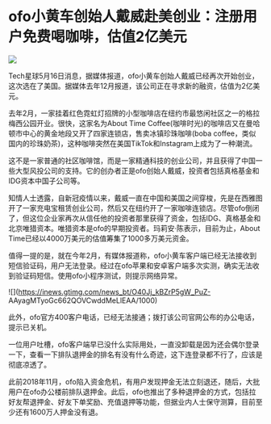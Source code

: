 # ofo小黄车创始人戴威赴美创业：注册用户免费喝咖啡，估值2亿美元

![](https://inews.gtimg.com/news_bt/OagIaBe0YB55cmC8A33glOuRxW6TEliAEzqNF2uH7dEWcAA/1000)

Tech星球5月16日消息，据媒体报道，ofo小黄车创始人戴威已经再次开始创业，这次选在了美国。据媒体去年12月报道，该公司正在寻求新的融资，估值为2亿美元。

去年2月，一家挂着红色霓虹灯招牌的小型咖啡店在纽约市最悠闲社区之一的格拉梅西公园开业。很快，这家名为About Time
Coffee(咖啡时光)的咖啡店又在曼哈顿市中心的黄金地段又开了四家连锁店，售卖冰镇珍珠咖啡(boba
coffee，类似国内的珍珠奶茶)，这种咖啡突然在美国TikTok和Instagram上成为了一种潮流。

这不是一家普通的社区咖啡馆，而是一家精通科技的创业公司，并且获得了中国一些大型风投公司的支持。它的创办者正是ofo创始人戴威，投资者包括真格基金和IDG资本中国子公司等。

知情人士透露，自新冠疫情以来，戴威一直在中国和美国之间穿梭，先是在西雅图开了一家充电宝租赁创业公司，然后又在纽约开了一家咖啡连锁店。尽管ofo倒闭了，但这位企业家再次从信任他的投资者那里获得了资金，包括IDG、真格基金和北京唯猎资本。唯猎资本是ofo的早期投资者。玛莉安·陈表示，目前为止，About
Time已经以4000万美元的估值筹集了1000多万美元资金。

值得一提的是，就在今年2月，有媒体报道称，ofo小黄车客户端已经无法接收到短信验证码，用户无法登录。经过在ofo苹果和安卓客户端多次实测，确实无法收到验证码短信。使用ofo小程序测试，则提示网络异常。

![](https://inews.gtimg.com/news_bt/O40Jj_kBZrP5gW_PuZ-
AAyagMTyoGc662QOVCwddMeLlEAA/1000)

此外，ofo官方400客户电话，已经无法接通；拨打该公司官网公布的办公电话，提示已关机。

一位用户吐槽，ofo客户端早已没什么实际用处，一直没卸载是因为还会偶尔登录一下，查看一下排队退押金的排名有没有什么奇迹，这下连登录都不行了，应该是彻底凉透了。

此前2018年11月，ofo陷入资金危机，有用户发现押金无法立刻退还，随后，大批用户在ofo办公楼前排队退押金。此后，ofo也推出了多种退押金的方式，包括拉好友帮退押金、好友下单奖励、充值退押等功能，但据业内人士保守测算，目前至少还有1600万人押金没有退。

